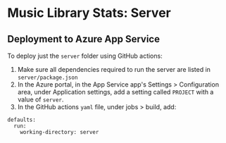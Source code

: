# Music Library Stats: Server

## Deployment to Azure App Service

To deploy just the `server` folder using GitHub actions:
1. Make sure all dependencies required to run the server are listed in `server/package.json`
2. In the Azure portal, in the App Service app's Settings > Configuration area, under Application settings, add a setting called `PROJECT` with a value of `server`.
3. In the GitHub actions `yaml` file, under jobs > build, add:
```
defaults:
  run:
    working-directory: server
```